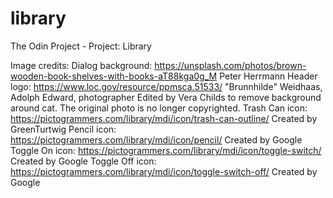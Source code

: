 # library
The Odin Project - Project: Library

Image credits:
Dialog background:  https://unsplash.com/photos/brown-wooden-book-shelves-with-books-aT88kga0g_M
                    Peter Herrmann
Header logo:        https://www.loc.gov/resource/ppmsca.51533/
                    "Brunnhilde" Weidhaas, Adolph Edward, photographer
                    Edited by Vera Childs to remove background around cat.
                    The original photo is no longer copyrighted.
Trash Can icon:     https://pictogrammers.com/library/mdi/icon/trash-can-outline/
                    Created by GreenTurtwig
Pencil icon:        https://pictogrammers.com/library/mdi/icon/pencil/
                    Created by Google
Toggle On icon:     https://pictogrammers.com/library/mdi/icon/toggle-switch/
                    Created by Google
Toggle Off icon:    https://pictogrammers.com/library/mdi/icon/toggle-switch-off/
                    Created by Google